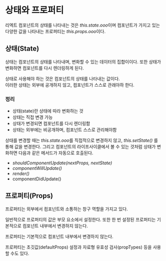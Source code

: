 # 상태와 프로퍼티

리엑트 컴포넌트의 상태를 나타내는 것은 *this\.state\.ooo*이며 컴포넌트가 가지고 있는 다양한 값을 나타내는 프로퍼티는 *this\.props.ooo*이다.  

## 상태(State)

상태는 컴포넌트의 상태를 나타내며, 변화할 수 있는 데이터의 집합이이다. 또한 상태가 변화하면 컴포넌트를 다시 렌더링하게 된다.  

상태로 사용해야 하는 것은 컴포넌트의 상태를 나타내는 값이다.  
이러한 상태는 외부에 공개하지 않고, 컴포넌트가 스스로 관래야하 한다.

### 정리

- 상태(state)란 상태에 따라 변화하는 것
- 상태는 직접 변경 가능
- 상태가 변경되면 컴포넌트를 다시 렌더링함
- 상태는 외부에는 비공개하며, 컴포넌트 스스로 관리해야함

상태를 변경할 때는 *this.state.ooo*를 직접적으로 변경하지 않고, *this.setState()* 를 통해 값을 변경한다. 그리고 컴포넌트의 라이프사이클에서 볼 수 있는 것처럼 상태가 변화하면 다음과 같은 메서드가 자동으로 호출된다.

  - *shouldComponentUpdate(nextProps, nextState)*
  - *componentWillUpdate()*
  - *render()*
  - componentDidUpdate()

## 프로퍼티(Props)

프로퍼티는 외부에서 컴포넌트와 소통하는 창구 역할을 가지고 있다.  

일반적으로 프로퍼티의 값은 부모 요소에서 설정한다. 또한 한 번 설정된 프로퍼티는 기본적으로 컴포넌트 내부에서 변경하지 않는다.  

프로퍼티는 기본적으로 컴포넌트 내부에서 변경하지 않는다.  

프로퍼티는 초깃값(defaultProps) 설정과 자료형 유효성 검사(propTypes) 등을 사용할 수도 있다.